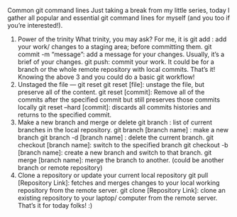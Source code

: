 Common git command lines
Just taking a break from my little series, today I gather all popular and essential git command lines for myself (and you too if you’re interested!).
1. Power of the trinity
What trinity, you may ask? For me, it is
git add : add your work/ changes to a staging area; before committing them.
git commit -m “message”: add a message for your changes. Usually, it’s a brief of your changes.
git push: commit your work. It could be for a branch or the whole remote repository with local commits.
That’s it! Knowing the above 3 and you could do a basic git workflow!
2. Unstaged the file — git reset
 git reset [file]: unstage the file, but preserve all of the content.
git reset [commit]: Remove all of the commits after the specified commit but still preserves those commits locally
git reset –hard [commit]: discards all commits histories and returns to the specified commit.
3. Make a new branch and merge or delete
git branch : list of current branches in the local repository.
git branch [branch name] : make a new branch
git branch -d [branch name] : delete the current branch.
git checkout [branch name]: switch to the specified branch
git checkout -b [branch name]: create a new branch and switch to that branch.
git merge [branch name]: merge the branch to another. (could be another branch or remote repository)
4. Clone a repository or update your current local repository
git pull [Repository Link]: fetches and merges changes to your local working repository from the remote server.
git clone [Repository Link]: clone an existing repository to your laptop/ computer from the remote server.
That’s it for today folks! :)

